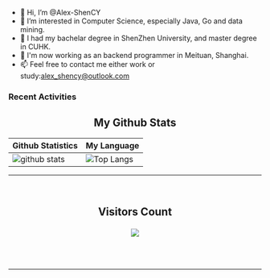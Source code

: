 - 👋 Hi, I’m @Alex-ShenCY
- 👀 I’m interested in Computer Science, especially Java, Go and data mining.
- 🌱 I had my bachelar degree in ShenZhen University, and master degree in CUHK.
- 📁 I'm now working as an backend programmer in Meituan, Shanghai.
- 📫 Feel free to contact me either work or study:alex_shency@outlook.com

### Recent Activities

<!-- START NEW SECTION -->
<p align="center">
 <h2 align="center">My Github Stats</h2>

| Github Statistics                                                                                           | My Language                                                                                                                 |
| ----------------------------------------------------------------------------------------------------------- | --------------------------------------------------------------------------------------------------------------------------- |
| ![github stats](https://github-readme-stats.vercel.app/api?username=Alex-Shen1121&theme=dark&show_icons=true) | ![Top Langs](https://github-readme-stats.vercel.app/api/top-langs/?username=Alex-Shen1121&hide=TeX&layout=compact&theme=dark) |

<hr>

<div align="center">
<br><h2 align="centre"><b>Visitors Count</b></p>  
<p align="center"><img align="center" src="https://profile-counter.glitch.me/{Alex-Shen1121}/count.svg" /></p> 
<br></div>

<hr>

